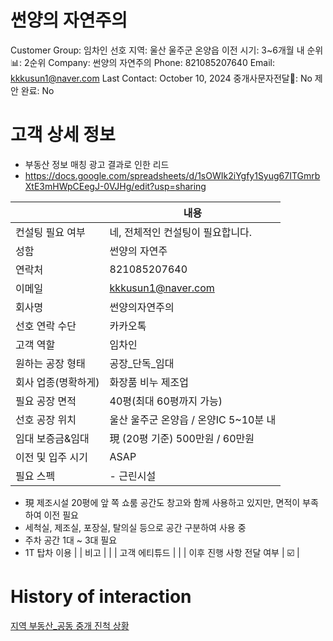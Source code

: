 # 썬양의 자연주의

Customer Group: 임차인
선호 지역: 울산 울주군 온양읍
이전 시기: 3~6개월 내
순위📊: 2순위
Company: 썬양의 자연주의
Phone: 821085207640
Email: kkkusun1@naver.com
Last Contact: October 10, 2024
중개사문자전달📩: No
제안 완료: No

# 고객 상세 정보

- 부동산 정보 매칭 광고 결과로 인한 리드
- https://docs.google.com/spreadsheets/d/1sOWIk2iYgfy1Syug67ITGmrbXtE3mHWpCEegJ-0VJHg/edit?usp=sharing

|  | 내용 |
| --- | --- |
| 컨설팅 필요 여부 | 네, 전체적인 컨설팅이 필요합니다. |
| 성함 | 썬양의 자연주 |
| 연락처 | 821085207640 |
| 이메일 | [kkkusun1@naver.com](mailto:kkkusun1@naver.com) |
| 회사명 | 썬양의자연주의 |
| 선호 연락 수단 | 카카오톡 |
| 고객 역할 | 임차인 |
| 원하는 공장 형태 | 공장_단독_임대 |
| 회사 업종(명확하게) | 화장품 비누 제조업 |
| 필요 공장 면적 | 40평(최대 60평까지 가능) |
| 선호 공장 위치 | 울산 울주군 온양읍 / 온양IC 5~10분 내 |
| 임대 보증금&임대 | 現 (20평 기준) 500만원 / 60만원 |
| 이전 및 입주 시기 | ASAP |
| 필요 스펙 | - 근린시설
- 現 제조시설 20평에 앞 쪽 쇼룸 공간도 창고와 함께 사용하고 있지만, 면적이 부족하여 이전 필요
- 세척실, 제조실, 포장실, 탈의실 등으로 공간 구분하여 사용 중
- 주차 공간 1대 ~ 3대 필요
- 1T 탑차 이용 |
| 비고 |  |
| 고객 에티튜드 |  |
| 이후 진행 사항 전달 여부 | ☑️ |

# History of interaction

[지역 부동산_공동 중개 진척 상황 ](%E1%84%8C%E1%85%B5%E1%84%8B%E1%85%A7%E1%86%A8%20%E1%84%87%E1%85%AE%E1%84%83%E1%85%A9%E1%86%BC%E1%84%89%E1%85%A1%E1%86%AB_%E1%84%80%E1%85%A9%E1%86%BC%E1%84%83%E1%85%A9%E1%86%BC%20%E1%84%8C%E1%85%AE%E1%86%BC%E1%84%80%E1%85%A2%20%E1%84%8C%E1%85%B5%E1%86%AB%E1%84%8E%E1%85%A5%E1%86%A8%20%E1%84%89%E1%85%A1%E1%86%BC%E1%84%92%E1%85%AA%E1%86%BC%20120e98ce7f71813e8b9fe9f0780d86fa.csv)